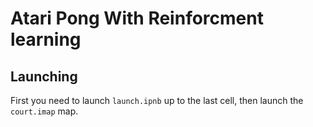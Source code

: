 # Atari Pong With Reinforcment learning
## Launching
First you need to launch `launch.ipnb` up to the last cell, then launch the `court.imap` map.